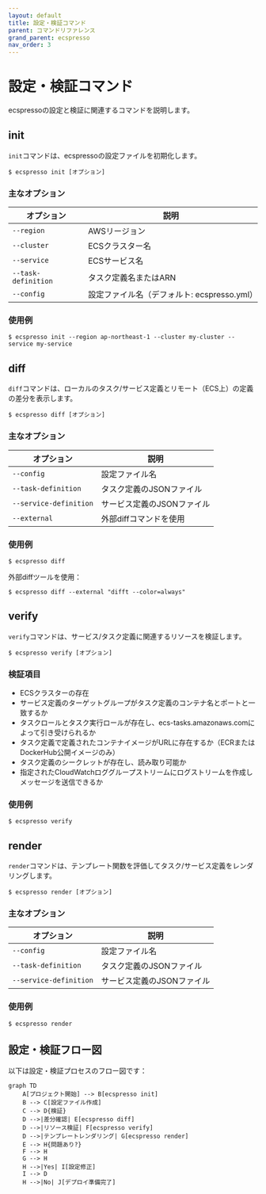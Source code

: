 ```yaml
---
layout: default
title: 設定・検証コマンド
parent: コマンドリファレンス
grand_parent: ecspresso
nav_order: 3
---
```


# 設定・検証コマンド

ecspressoの設定と検証に関連するコマンドを説明します。

## init

`init`コマンドは、ecspressoの設定ファイルを初期化します。

```console
$ ecspresso init [オプション]
```

### 主なオプション

| オプション | 説明 |
|------------|------|
| `--region` | AWSリージョン |
| `--cluster` | ECSクラスター名 |
| `--service` | ECSサービス名 |
| `--task-definition` | タスク定義名またはARN |
| `--config` | 設定ファイル名（デフォルト: ecspresso.yml） |

### 使用例

```console
$ ecspresso init --region ap-northeast-1 --cluster my-cluster --service my-service
```

## diff

`diff`コマンドは、ローカルのタスク/サービス定義とリモート（ECS上）の定義の差分を表示します。

```console
$ ecspresso diff [オプション]
```

### 主なオプション

| オプション | 説明 |
|------------|------|
| `--config` | 設定ファイル名 |
| `--task-definition` | タスク定義のJSONファイル |
| `--service-definition` | サービス定義のJSONファイル |
| `--external` | 外部diffコマンドを使用 |

### 使用例

```console
$ ecspresso diff
```

外部diffツールを使用：
```console
$ ecspresso diff --external "difft --color=always"
```

## verify

`verify`コマンドは、サービス/タスク定義に関連するリソースを検証します。

```console
$ ecspresso verify [オプション]
```

### 検証項目

- ECSクラスターの存在
- サービス定義のターゲットグループがタスク定義のコンテナ名とポートと一致するか
- タスクロールとタスク実行ロールが存在し、ecs-tasks.amazonaws.comによって引き受けられるか
- タスク定義で定義されたコンテナイメージがURLに存在するか（ECRまたはDockerHub公開イメージのみ）
- タスク定義のシークレットが存在し、読み取り可能か
- 指定されたCloudWatchロググループストリームにログストリームを作成しメッセージを送信できるか

### 使用例

```console
$ ecspresso verify
```

## render

`render`コマンドは、テンプレート関数を評価してタスク/サービス定義をレンダリングします。

```console
$ ecspresso render [オプション]
```

### 主なオプション

| オプション | 説明 |
|------------|------|
| `--config` | 設定ファイル名 |
| `--task-definition` | タスク定義のJSONファイル |
| `--service-definition` | サービス定義のJSONファイル |

### 使用例

```console
$ ecspresso render
```

## 設定・検証フロー図

以下は設定・検証プロセスのフロー図です：

```mermaid
graph TD
    A[プロジェクト開始] --> B[ecspresso init]
    B --> C[設定ファイル作成]
    C --> D{検証}
    D -->|差分確認| E[ecspresso diff]
    D -->|リソース検証| F[ecspresso verify]
    D -->|テンプレートレンダリング| G[ecspresso render]
    E --> H{問題あり?}
    F --> H
    G --> H
    H -->|Yes| I[設定修正]
    I --> D
    H -->|No| J[デプロイ準備完了]
```
